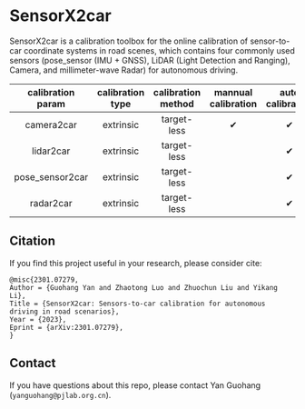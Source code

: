# SensorX2car
SensorX2car is a calibration toolbox for the online calibration of sensor-to-car coordinate systems in road scenes, which contains four commonly used sensors (pose_sensor (IMU + GNSS), LiDAR (Light Detection and Ranging), Camera, and millimeter-wave Radar) for autonomous driving.
<!-- CITATION -->

| calibration param |calibration type| calibration method | mannual calibration | auto calibration | usage documentation |
| :--------------: |:--------------:| :------------: | :--------------: | :------------: | :------------: |
| camera2car      | extrinsic |  target-less   |    &#10004; |  &#10004;  |[camera2car](camera2car/README.md)|
| lidar2car       | extrinsic |  target-less   |             |  &#10004;  |[lidar2car](lidar2car/README.md)|
| pose_sensor2car | extrinsic |  target-less   |             |  &#10004;  |[pose_sensor2car](pose_sensor2car/README.md)|
| radar2car       | extrinsic |  target-less   |             |  &#10004;  |[radar2car](radar2car/README.md)|

## Citation
If you find this project useful in your research, please consider cite:
```
@misc{2301.07279,
Author = {Guohang Yan and Zhaotong Luo and Zhuochun Liu and Yikang Li},
Title = {SensorX2car: Sensors-to-car calibration for autonomous driving in road scenarios},
Year = {2023},
Eprint = {arXiv:2301.07279},
}
```

## Contact
If you have questions about this repo, please contact Yan Guohang (`yanguohang@pjlab.org.cn`). 
